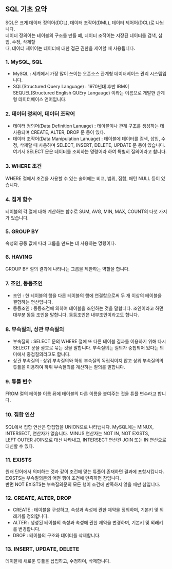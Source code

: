 ## SQL 기초 요약
SQL은 크게 데이터 정의어(DDL), 데이터 조작어(DML), 데이터 제어어(DCL)로 나뉩니다.  
데이터 정의어는 테이블의 구조를 만들 떄, 데이터 조작어는 저장된 데이터를 검색, 삽입, 수정, 삭제할  
때, 데이터 제어어는 데이터에 대한 접근 권한을 제어할 때 사용됩니다.

### 1. MySQL, SQL
- MySQL : 세계에서 가장 많이 쓰이는 오픈소스 관계형 데이터베이스 관리 시스템입니다.
- SQL(Structured Query Language) : 1970년대 후반 IBM이 SEQUEL(Structured English QUEry Langauge)
이라는 이름으로 개발한 관계형 데이터베이스 언어입니다.

### 2. 데이터 정의어, 데이터 조작어
- 데이터 정의어(Data Definition Lanuage) : 테이블이나 관계 구조를 생성하는 데 사용되며 CREATE, ALTER, DROP 문 등이 있다.
- 데이터 조작어(Data Manipulation Lanuage) : 테이블에 데이터를 검색, 삽입, 수정, 삭제할 때 사용하며 SELECT, INSERT, DELETE, UPDATE
문 등이 있습니다. 여기서 SELECT 문은 데이터를 조회하는 명령어라 하여 특별히 질의어라고 합니다.

### 3. WHERE 조건
WHERE 절에서 조건을 사용할 수 있는 술어에는 비교, 범위, 집합, 패턴 NULL 등이 있습니다.

### 4. 집계 함수
테이블의 각 열에 대해 계산하는 함수로 SUM, AVG, MIN, MAX, COUNT의 다섯 가지가 있습니다.

### 5. GROUP BY
속성의 공통 값에 따라 그룹을 만드는 데 사용하는 명령이다.

### 6. HAVING
GROUP BY 절의 결과에 나타나는 그룹을 제한하는 역할을 합니다.

### 7. 조인, 동등조인
- 조인 : 한 테이블의 행을 다른 테이블의 행에 연결함으로써 두 개 이상의 테이블을 결합하는 연산입니다.
- 동등조인 : 동등조건에 의하여 테이블을 조인하는 것을 말합니다. 조인이라고 하면 대부분 동등 조인을 말합니다. 동등조인은 내부조인이라고도 합니다.

### 8. 부속질의, 상관 부속질의
- 부속질의 : SELECT 문의 WHERE 절에 또 다른 테이블 결과를 이용하기 위해 다시 SELECT 문을 괄호로 묶는 것을 말합니다. 부속질의는 질의가 중첩되어 있다는 의미에서 중첩질의라고도 합니다.
- 상관 부속질의 : 상위 부속질의와 하위 부속질의 독립적이지 않고 상위 부속질의의 튜플을 이용하여 하위 부속질의를 계산하는 질의를 말합니다.

### 9. 튜플 변수
FROM 절의 테이블 이름 뒤에 테이블의 다른 이름을 붙여주는 것을 튜플 변수라고 합니다.

### 10. 집합 인산
SQL에서 집합 연산은 합집합을 UNION으로 나타냅니다. MySQL에는 MINUX, INTERSECT, 연산자가 없습니다. MINUS 연산자는 NOT IN, NOT EXISTS,  
LEFT OUTER JOIN으로 대신 나타내고, INTERSECT 연산읜 JOIN 또는 IN 연산으로 대신할 수 있다.

### 11. EXISTS
원래 단어에서 의미하는 것과 같이 조건에 맞는 튜플이 존재하면 결과에 포함시킵니다. EXISTS는 부속질의문의 어떤 행이 조건에 만족하면 참입니다.  
반면 NOT EXISTS는 부속질의문의 모든 행이 조건에 만족하지 않을 때만 참입니다.

### 12. CREATE, ALTER, DROP
- CREATE : 테이블을 구성하고, 속성과 속성에 관한 제약을 정의하며, 기본키 및 외래키를 정의합니다.
- ALTER : 생성된 테이블의 속성과 속성에 관한 제약을 변경하며, 기본키 및 외래키를 변경합니다.
- DROP : 테이블의 구조와 데이터를 삭제합니다.

### 13. INSERT, UPDATE, DELETE
테이블에 새로운 튜플을 삽입하고, 수정하며, 삭제합니다.